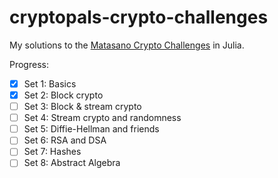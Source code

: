 # cryptopals-crypto-challenges

My solutions to the [Matasano Crypto Challenges](https://cryptopals.com) in Julia.

Progress:

- [X] Set 1: Basics
- [X] Set 2: Block crypto
- [ ] Set 3: Block & stream crypto
- [ ] Set 4: Stream crypto and randomness
- [ ] Set 5: Diffie-Hellman and friends
- [ ] Set 6: RSA and DSA
- [ ] Set 7: Hashes
- [ ] Set 8: Abstract Algebra
